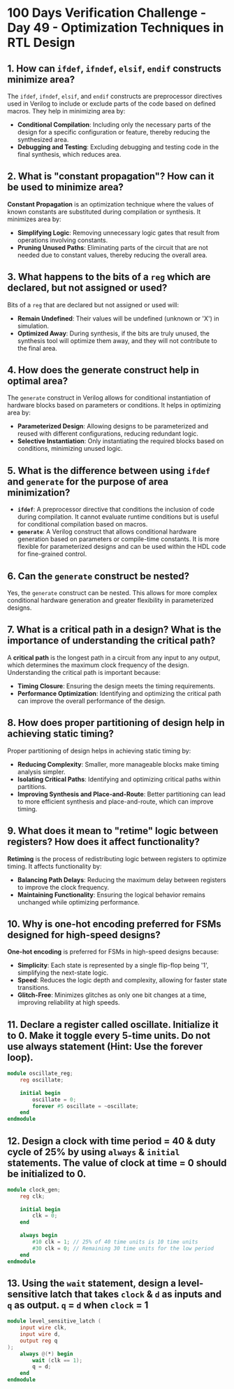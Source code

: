# 100 Days Verification Challenge - Day 49 - Optimization Techniques in RTL Design

## 1. How can `ifdef`, `ifndef`, `elsif`, `endif` constructs minimize area?

The `ifdef`, `ifndef`, `elsif`, and `endif` constructs are preprocessor directives used in Verilog to include or exclude parts of the code based on defined macros. They help in minimizing area by:
- **Conditional Compilation**: Including only the necessary parts of the design for a specific configuration or feature, thereby reducing the synthesized area.
- **Debugging and Testing**: Excluding debugging and testing code in the final synthesis, which reduces area.

## 2. What is "constant propagation"? How can it be used to minimize area?

**Constant Propagation** is an optimization technique where the values of known constants are substituted during compilation or synthesis. It minimizes area by:
- **Simplifying Logic**: Removing unnecessary logic gates that result from operations involving constants.
- **Pruning Unused Paths**: Eliminating parts of the circuit that are not needed due to constant values, thereby reducing the overall area.

## 3. What happens to the bits of a `reg` which are declared, but not assigned or used?

Bits of a `reg` that are declared but not assigned or used will:
- **Remain Undefined**: Their values will be undefined (unknown or 'X') in simulation.
- **Optimized Away**: During synthesis, if the bits are truly unused, the synthesis tool will optimize them away, and they will not contribute to the final area.

## 4. How does the generate construct help in optimal area?

The `generate` construct in Verilog allows for conditional instantiation of hardware blocks based on parameters or conditions. It helps in optimizing area by:
- **Parameterized Design**: Allowing designs to be parameterized and reused with different configurations, reducing redundant logic.
- **Selective Instantiation**: Only instantiating the required blocks based on conditions, minimizing unused logic.

## 5. What is the difference between using `ifdef` and `generate` for the purpose of area minimization?

- **`ifdef`**: A preprocessor directive that conditions the inclusion of code during compilation. It cannot evaluate runtime conditions but is useful for conditional compilation based on macros.
- **`generate`**: A Verilog construct that allows conditional hardware generation based on parameters or compile-time constants. It is more flexible for parameterized designs and can be used within the HDL code for fine-grained control.

## 6. Can the `generate` construct be nested?

Yes, the `generate` construct can be nested. This allows for more complex conditional hardware generation and greater flexibility in parameterized designs.

## 7. What is a critical path in a design? What is the importance of understanding the critical path?

A **critical path** is the longest path in a circuit from any input to any output, which determines the maximum clock frequency of the design. Understanding the critical path is important because:
- **Timing Closure**: Ensuring the design meets the timing requirements.
- **Performance Optimization**: Identifying and optimizing the critical path can improve the overall performance of the design.

## 8. How does proper partitioning of design help in achieving static timing?

Proper partitioning of design helps in achieving static timing by:
- **Reducing Complexity**: Smaller, more manageable blocks make timing analysis simpler.
- **Isolating Critical Paths**: Identifying and optimizing critical paths within partitions.
- **Improving Synthesis and Place-and-Route**: Better partitioning can lead to more efficient synthesis and place-and-route, which can improve timing.

## 9. What does it mean to "retime" logic between registers? How does it affect functionality?

**Retiming** is the process of redistributing logic between registers to optimize timing. It affects functionality by:
- **Balancing Path Delays**: Reducing the maximum delay between registers to improve the clock frequency.
- **Maintaining Functionality**: Ensuring the logical behavior remains unchanged while optimizing performance.

## 10. Why is one-hot encoding preferred for FSMs designed for high-speed designs?

**One-hot encoding** is preferred for FSMs in high-speed designs because:
- **Simplicity**: Each state is represented by a single flip-flop being '1', simplifying the next-state logic.
- **Speed**: Reduces the logic depth and complexity, allowing for faster state transitions.
- **Glitch-Free**: Minimizes glitches as only one bit changes at a time, improving reliability at high speeds.

## 11. Declare a register called oscillate. Initialize it to 0. Make it toggle every 5-time units. Do not use always statement (Hint: Use the forever loop).

```verilog
module oscillate_reg;
    reg oscillate;
    
    initial begin
        oscillate = 0;
        forever #5 oscillate = ~oscillate;
    end
endmodule
```

## 12. Design a clock with time period = 40 & duty cycle of 25% by using `always` & `initial` statements. The value of clock at time = 0 should be initialized to 0.

```verilog
module clock_gen;
    reg clk;
    
    initial begin
        clk = 0;
    end
    
    always begin
        #10 clk = 1; // 25% of 40 time units is 10 time units
        #30 clk = 0; // Remaining 30 time units for the low period
    end
endmodule
```

## 13. Using the `wait` statement, design a level-sensitive latch that takes `clock` & `d` as inputs and `q` as output. `q` = `d` when `clock` = 1

```verilog
module level_sensitive_latch (
    input wire clk,
    input wire d,
    output reg q
);
    always @(*) begin
        wait (clk == 1);
        q = d;
    end
endmodule
```
